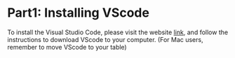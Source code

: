 # Part1: Installing VScode
To install the Visual Studio Code, please visit the website [link](https://code.visualstudio.com/), and follow the instructions to download VScode to your computer. (For Mac users, remember to move VScode to your table)
